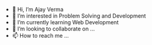 - 👋 Hi, I’m Ajay Verma
- 👀 I’m interested in Problem Solving and Development
- 🌱 I’m currently learning Web Development 
- 💞️ I’m looking to collaborate on ...
- 📫 How to reach me ...

<!---
ajayverma19/ajayverma19 is a ✨ special ✨ repository because its `README.md` (this file) appears on your GitHub profile.
You can click the Preview link to take a look at your changes.
--->
